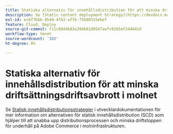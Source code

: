 ```yaml
---
title: Statiska alternativ för innehållsdistribution för att minska driftsättningsdriftsavbrott i molnet
description: Se [Static content deployment Strategy](https://devdocs.magento.com/guides/v2.3/cloud/deploy/static-content-deployment.html) i utvecklardokumentationen för mer information om alternativen för distribution av statiskt innehåll (SCD) som hjälper till att snabba upp distributionsprocessen och minska driftstoppen för underhåll på Adobe Commerce i molninfrastrukturen.
exl-id: ecbf7bbb-9549-4f62-affb-75b90315ebef
feature: Cloud, Deploy
source-git-commit: f11c8944b83e294b61d9547aefc9203af344041d
workflow-type: tm+mt
source-wordcount: '102'
ht-degree: 0%

---
```


# Statiska alternativ för innehållsdistribution för att minska driftsättningsdriftsavbrott i molnet

Se [Statisk innehållsdistributionsstrategier](https://devdocs.magento.com/guides/v2.3/cloud/deploy/static-content-deployment.html) i utvecklardokumentationen för mer information om alternativen för statisk innehållsdistribution (SCD) som hjälper till att snabba upp distributionsprocessen och minska driftstoppen för underhåll på Adobe Commerce i molninfrastrukturen.

